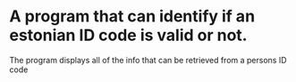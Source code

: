 # A program that can identify if an estonian ID code is valid or not.
The program displays all of the info that can be retrieved from a persons ID code
